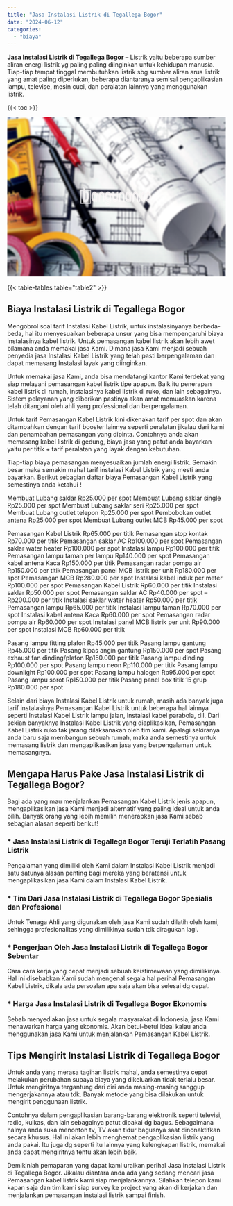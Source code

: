 ```yaml
---
title: "Jasa Instalasi Listrik di Tegallega Bogor"
date: "2024-06-12"
categories: 
  - "biaya"
---
```


**Jasa Instalasi Listrik di Tegallega Bogor** – Listrik yaitu beberapa sumber aliran energi listrik yg paling paling diinginkan untuk kehidupan manusia. Tiap-tiap tempat tinggal membutuhkan listrik sbg sumber aliran arus listrik yang amat paling diperlukan, beberapa diantaranya semisal pengaplikasian lampu, televise, mesin cuci, dan peralatan lainnya yang menggunakan listrik.

{{< toc >}}

![Jasa Instalasi Listrik di Tegallega Bogor](/images/instalasi-listrik-murah17.png)

{{< table-tables table="table2" >}}

## Biaya Instalasi Listrik di Tegallega Bogor

Mengobrol soal tarif Instalasi Kabel Listrik, untuk instalasinyanya berbeda-beda, hal itu menyesuaikan beberapa unsur yang bisa mempengaruhi biaya instalasinya kabel listrik. Untuk pemasangan kabel listrik akan lebih awet bilamana anda memakai jasa Kami. Dimana jasa Kami menjadi sebuah penyedia jasa Instalasi Kabel Listrik yang telah pasti berpengalaman dan dapat memasang Instalasi layak yang diinginkan.

Untuk memakai jasa Kami, anda bisa mendatangi kantor Kami terdekat yang siap melayani pemasangan kabel listrik tipe apapun. Baik itu penerapan kabel listrik di rumah, instalasinya kabel listrik di ruko, dan lain sebagainya. Sistem pelayanan yang diberikan pastinya akan amat memuaskan karena telah ditangani oleh ahli yang professional dan berpengalaman.

Untuk tarif Pemasangan Kabel Listrik kini dikenakan tarif per spot dan akan ditambahkan dengan tarif booster lainnya seperti peralatan jikalau dari kami dan penambahan pemasangan yang dipinta. Contohnya anda akan memasang kabel listrik di gedung, biaya jasa yang patut anda bayarkan yaitu per titik + tarif peralatan yang layak dengan kebutuhan.

Tiap-tiap biaya pemasangan menyesuaikan jumlah energi listrik. Semakin besar maka semakin mahal tarif instalasi Kabel Listrik yang mesti anda bayarkan. Berikut sebagian daftar biaya Pemasangan Kabel Listrik yang semestinya anda ketahui !

Membuat Lubang saklar Rp25.000 per spot Membuat Lubang saklar single Rp25.000 per spot Membuat Lubang saklar seri Rp25.000 per spot Membuat Lubang outlet telepon Rp25.000 per spot Pembobokan outlet antena Rp25.000 per spot Membuat Lubang outlet MCB Rp45.000 per spot

Pemasangan Kabel Listrik Rp65.000 per titik Pemasangan stop kontak Rp70.000 per titik Pemasangan saklar AC Rp100.000 per spot Pemasangan saklar water heater Rp100.000 per spot Instalasi lampu Rp100.000 per titik Pemasangan lampu taman per lampu Rp140.000 per spot Pemasangan kabel antena Kaca Rp150.000 per titik Pemasangan radar pompa air Rp150.000 per titik Pemasangan panel MCB listrik per unit Rp180.000 per spot Pemasangan MCB Rp280.000 per spot Instalasi kabel induk per meter Rp100.000 per spot Pemasangan Kabel Listrik Rp60.000 per titik Instalasi saklar Rp50.000 per spot Pemasangan saklar AC Rp40.000 per spot – Rp200.000 per titik Instalasi saklar water heater Rp50.000 per titik Pemasangan lampu Rp65.000 per titik Instalasi lampu taman Rp70.000 per spot Instalasi kabel antena Kaca Rp60.000 per spot Pemasangan radar pompa air Rp60.000 per spot Instalasi panel MCB listrik per unit Rp90.000 per spot Instalasi MCB Rp60.000 per titik

Pasang lampu fitting plafon Rp45.000 per titik Pasang lampu gantung Rp45.000 per titik Pasang kipas angin gantung Rp150.000 per spot Pasang exhaust fan dinding/plafon Rp150.000 per titik Pasang lampu dinding Rp100.000 per spot Pasang lampu neon Rp110.000 per titik Pasang lampu downlight Rp100.000 per spot Pasang lampu halogen Rp95.000 per spot Pasang lampu sorot Rp150.000 per titik Pasang panel box titik 15 grup Rp180.000 per spot

Selain dari biaya Instalasi Kabel Listrik untuk rumah, masih ada banyak juga tarif instalasinya Pemasangan Kabel Listrik untuk beberapa hal lainnya seperti Instalasi Kabel Listrik lampu jalan, Instalasi kabel parabola, dll. Dari sekian banyaknya Instalasi Kabel Listrik yang diaplikasikan, Pemasangan Kabel Listrik ruko tak jarang dilaksanakan oleh tim kami. Apalagi sekiranya anda baru saja membangun sebuah rumah, maka anda semestinya untuk memasang listrik dan mengaplikasikan jasa yang berpengalaman untuk memasangnya.

## Mengapa Harus Pake Jasa Instalasi Listrik di Tegallega Bogor?

Bagi ada yang mau menjalankan Pemasangan Kabel Listrik jenis apapun, mengaplikasikan jasa Kami menjadi alternatif yang paling ideal untuk anda pilih. Banyak orang yang lebih memilih menerapkan jasa Kami sebab sebagian alasan seperti berikut!

### \* Jasa Instalasi Listrik di Tegallega Bogor Teruji Terlatih Pasang Listrik

Pengalaman yang dimiliki oleh Kami dalam Instalasi Kabel Listrik menjadi satu satunya alasan penting bagi mereka yang beratensi untuk mengaplikasikan jasa Kami dalam Instalasi Kabel Listrik.

### \* Tim Dari Jasa Instalasi Listrik di Tegallega Bogor Spesialis dan Profesional

Untuk Tenaga Ahli yang digunakan oleh jasa Kami sudah dilatih oleh kami, sehingga profesionalitas yang dimilikinya sudah tdk diragukan lagi.

### \* Pengerjaan Oleh Jasa Instalasi Listrik di Tegallega Bogor Sebentar

Cara cara kerja yang cepat menjadi sebuah keistimewaan yang dimilikinya. Hal ini disebabkan Kami sudah mengenal segala hal perihal Pemasangan Kabel Listrik, dikala ada persoalan apa saja akan bisa selesai dg cepat.

### \* Harga Jasa Instalasi Listrik di Tegallega Bogor Ekonomis

Sebab menyediakan jasa untuk segala masyarakat di Indonesia, jasa Kami menawarkan harga yang ekonomis. Akan betul-betul ideal kalau anda menggunakan jasa Kami untuk menjalankan Pemasangan Kabel Listrik.

## Tips Mengirit Instalasi Listrik di Tegallega Bogor


Untuk anda yang merasa tagihan listrik mahal, anda semestinya cepat melakukan perubahan supaya biaya yang dikeluarkan tidak terlalu besar. Untuk mengiritnya tergantung dari diri anda masing-masing sanggup mengerjakannya atau tdk. Banyak metode yang bisa dilakukan untuk mengirit penggunaan listrik.

Contohnya dalam pengaplikasian barang-barang elektronik seperti televisi, radio, kulkas, dan lain sebagainya patut dipakai dg bagus. Sebagaimana halnya anda suka menonton tv, TV akan tidur bagusnya saat dinonaktifkan secara khusus. Hal ini akan lebih menghemat pengaplikasian listrik yang anda pakai. Itu juga dg seperti itu lainnya yang kelengkapan listrik, memakai anda dapat mengiritnya tentu akan lebih baik.

Demikinlah pemaparan yang dapat kami uraikan perihal Jasa Instalasi Listrik di Tegallega Bogor. Jikalau diantara anda ada yang sedang mencari jasa Pemasangan kabel listrik kami siap menjalankannya. Silahkan telepon kami kapan saja dan tim kami siap survey ke project yang akan di kerjakan dan menjalankan pemasangan instalasi listrik sampai finish.
